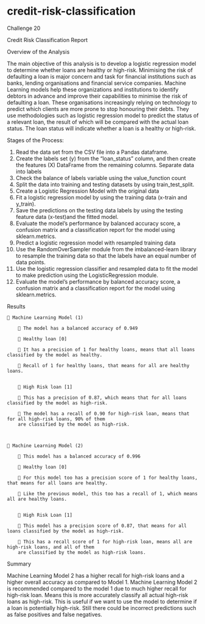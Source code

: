 # credit-risk-classification
 Challenge 20


Credit Risk Classification Report

Overview of the Analysis

The main objective of this analysis is to develop a logistic regression model to determine whether loans are healthy or high-risk. Minimising the risk of defaulting a loan is major concern and task for financial institutions such as banks, lending organisations and financial service companies.
Machine Learning models help these organizations and institutions to identify debtors in advance and improve their capabilities to minimise the risk of defaulting a loan.
These organisations increasingly relying on technology to predict which clients are more prone to stop honouring their debts. They use methodologies such as logistic regression model to predict the status of a relevant loan, the result of which will be compared with the actual loan status. The loan status will indicate whether a loan is a healthy or high-risk.

Stages of the Process:

1.	Read the data set from the CSV file into a Pandas dataframe.
2.	Create the labels set (y) from the “loan_status” column, and then create the features (X) DataFrame from the remaining columns. Separate data into labels
3.	Check the balance of labels variable using the value_function count
4.	Split the data into training and testing datasets by using train_test_split.
5.	Create a Logistic Regression Model with the original data
6.	Fit a logistic regression model by using the training data (x-train and y_train).
7.	Save the predictions on the testing data labels by using the testing feature data (x-test)and the fitted model.
8.	Evaluate the model’s performance by balanced accuracy score, a confusion matrix and a classification report for the model using sklearn.metrics.
9.	Predict a logistic regression model with resampled training data 
10.	Use the RandomOverSampler module from the imbalanced-learn library to resample the training data so that the labels have an equal number of data points.
11.	Use the logistic regression classifier and resampled data to fit the model to make prediction using the LogisticRegression module.
12.	Evaluate the model’s performance by balanced accuracy score, a confusion matrix and a classification report for the model using sklearn.metrics. 



Results

	 Machine Learning Model (1)

		 The model has a balanced accuracy of 0.949

		 Healthy loan [0]

		 It has a precision of 1 for healthy loans, means that all loans classified by the model as healthy.

		 Recall of 1 for healthy loans, that means for all are healthy loans.


		 High Risk loan [1]

		 This has a precision of 0.87, which means that for all loans classified by the model as high-risk.

		 The model has a recall of 0.90 for high-risk loan, means that for all high-risk loans, 90% of them 
		are classified by the model as high-risk.



	 Machine Learning Model (2)

		 This model has a balanced accuracy of 0.996

		 Healthy loan [0]

		 For this model too has a precision score of 1 for healthy loans, that means for all loans are healthy.

		 Like the previous model, this too has a recall of 1, which means all are healthy loans.


		 High Risk Loan [1]

		 This model has a precision score of 0.87, that means for all loans classified by the model as high-risk.

		 This has a recall score of 1 for high-risk loan, means all are high-risk loans, and all of them 
		are classified by the model as high-risk loans.

	
Summary

Machine Learning Model 2 has a higher recall for high-risk loans and a higher overall accuracy as compared to Model 1. Machine Learning Model 2 is recommended compared to the model 1 due to much higher recall for high-risk loan. Means this is more accurately classify all actual high-risk loans as high-risk. This is useful if we want to use the model to determine if a loan is potentially high-risk. 
Still there could be incorrect predictions such as false positives and false negatives.
